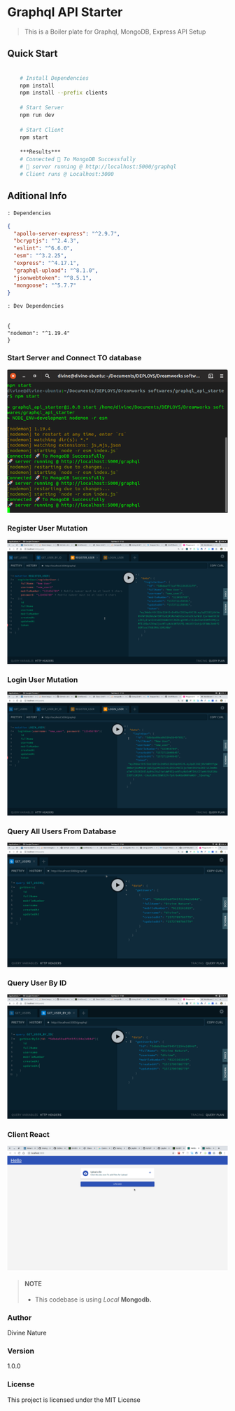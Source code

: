 # Graphql API Starter

> This is a Boiler plate for Graphql, MongoDB, Express API Setup

## Quick Start

```bash

    # Install Dependencies
    npm install
    npm install --prefix clients

    # Start Server
    npm run dev

    # Start Client
    npm start

    ***Results***
    # Connected 🚀 To MongoDB Successfully
    # 🚀 server running @ http://localhost:5000/graphql
    # Client runs @ Localhost:3000
```

## Aditional Info

    : Dependencies

```json
{
  "apollo-server-express": "^2.9.7",
  "bcryptjs": "^2.4.3",
  "eslint": "^6.6.0",
  "esm": "^3.2.25",
  "express": "^4.17.1",
  "graphql-upload": "^8.1.0",
  "jsonwebtoken": "^8.5.1",
  "mongoose": "^5.7.7"
}
```

    : Dev Dependencies

```

{
"nodemon": "^1.19.4"
}

```

### Start Server and Connect TO database

![Start Server](/assets/started_server.png)

### Register User Mutation

![Register User Mutation](/assets/registerUser.png)

### Login User Mutation

![Login User Mutation](/assets/login.png)

### Query All Users From Database

![Query All Users](/assets/getUsers.png)

### Query User By ID

![Query User By ID](/assets/getUserById.png)

### Client React

![File Upload UI](/assets/react-ui.png)

> #### NOTE
>
> - This codebase is using _Local_ **Mongodb.**

### Author

Divine Nature

### Version

1.0.0

### License

This project is licensed under the MIT License

```

```
